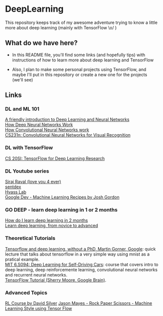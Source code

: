 # DeepLearning

This repository keeps track of my awesome adventure trying to know a little more about deep learning (mainly with TensorFlow \o/ )

## What do we have here?

* In this README file, you'll find some links (and hopefully tips) with instructions of how to learn more about deep learning and TensorFlow

* Also, I plan to make some personal projects using TensorFlow, and maybe I'll put in this repository or create a new one for the projects (we'll see)


## Links

### DL and ML 101

[A friendly introduction to Deep Learning and Neural Networks](https://www.youtube.com/watch?v=BR9h47Jtqyw)  
[How Deep Neural Networks Work](https://www.youtube.com/watch?v=ILsA4nyG7I0)  
[How Convolutional Neural Networks work](https://www.youtube.com/watch?v=FmpDIaiMIeA&t=1s)  
[CS231n: Convolutional Neural Networks for Visual Recognition](http://cs231n.github.io/)

### DL with TensorFlow
[CS 20SI: TensorFlow for Deep Learning Research](http://web.stanford.edu/class/cs20si/syllabus.html)  

### DL Youtube series

[Siraj Raval (love you 4 ever)](https://www.youtube.com/channel/UCWN3xxRkmTPmbKwht9FuE5A)  
[sentdex](https://www.youtube.com/channel/UCfzlCWGWYyIQ0aLC5w48gBQ)  
[Hvass Lab](https://www.youtube.com/user/hvasslabs/videos)  
[Google Dev - Machine Learning Recipes by Josh Gordon](https://www.youtube.com/watch?v=cKxRvEZd3Mw&index=7&list=PLOU2XLYxmsIIuiBfYad6rFYQU_jL2ryal)  

### GO DEEP - learn deep learning in 1 or 2 months

[How do I learn deep learning in 2 months](https://www.quora.com/How-do-I-learn-deep-learning-in-2-months)  
[Learn deep learning, from novice to advanced](https://www.commonlounge.com/discussion/81f5bbcfea4e44b9b2bd081d1ea536ac/main)  

### Theoretical Tutorials

[Tensorflow and deep learning, without a PhD, Martin Gorner, Google](https://www.youtube.com/watch?v=sEciSlAClL8&t=2163s): quick lecture that talks about tensorflow in a very simple way using mnist as a pratical example.  
[MIT 6.S094: Deep Learning for Self-Driving Cars](https://www.youtube.com/playlist?list=PLrAXtmErZgOeiKm4sgNOknGvNjby9efdf): course that covers intro to deep learning, deep reinforcemente learning, convolutional neural networks and recurrent neural networks.  
[TensorFlow Tutorial (Sherry Moore, Google Brain)](https://www.youtube.com/watch?v=Ejec3ID_h0w).  

### Advanced Topics
    
[RL Course by David Silver](https://www.youtube.com/watch?v=2pWv7GOvuf0&list=PLzuuYNsE1EZAXYR4FJ75jcJseBmo4KQ9)
[Jason Mayes - Rock Paper Scissors - Machine Learning Style using Tensor Flow](https://www.youtube.com/watch?v=mtRDNDqjUzM)
